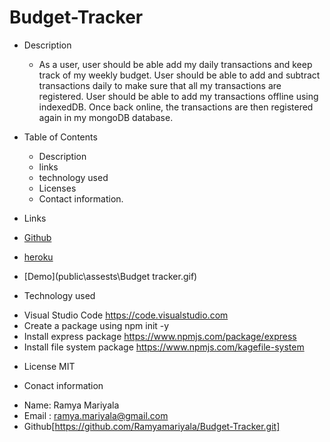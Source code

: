 # Budget-Tracker
* Description 
    - As a user, user should be able add my daily transactions and keep track of my weekly budget. User should be able to add and subtract transactions daily to make sure that all my transactions are registered. User should be able to add my transactions offline using indexedDB. Once back online, the transactions are then registered again in my mongoDB database.

* Table of Contents
  - Description
  - links
  - technology used
  - Licenses
  - Contact information.

* Links
 - [Github](https://github.com/Ramyamariyala/Budget-Tracker.git)
 - [heroku](https://rocky-gorge-04638.herokuapp.com/)

 - [Demo](public\assests\Budget tracker.gif)


* Technology used
 - Visual Studio Code https://code.visualstudio.com
 - Create a package using npm init -y
 - Install express package https://www.npmjs.com/package/express
 - Install file system package https://www.npmjs.com/kagefile-system     

 * License
 MIT
 
* Conact information 
 - Name: Ramya Mariyala
 - Email : ramya.mariyala@gmail.com
 - Github[https://github.com/Ramyamariyala/Budget-Tracker.git]